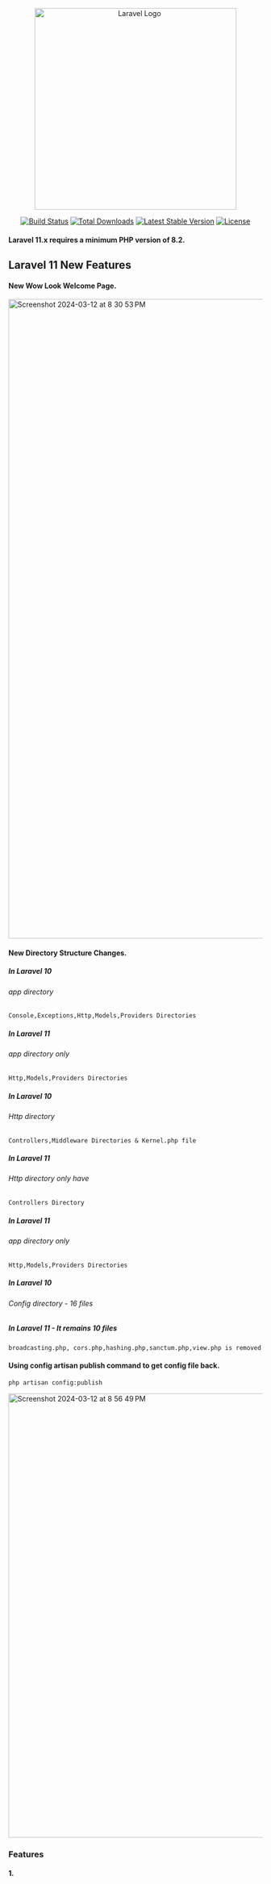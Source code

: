 <p align="center"><a href="https://laravel.com" target="_blank"><img src="https://raw.githubusercontent.com/laravel/art/master/logo-lockup/5%20SVG/2%20CMYK/1%20Full%20Color/laravel-logolockup-cmyk-red.svg" width="400" alt="Laravel Logo"></a></p>

<p align="center">
<a href="https://github.com/laravel/framework/actions"><img src="https://github.com/laravel/framework/workflows/tests/badge.svg" alt="Build Status"></a>
<a href="https://packagist.org/packages/laravel/framework"><img src="https://img.shields.io/packagist/dt/laravel/framework" alt="Total Downloads"></a>
<a href="https://packagist.org/packages/laravel/framework"><img src="https://img.shields.io/packagist/v/laravel/framework" alt="Latest Stable Version"></a>
<a href="https://packagist.org/packages/laravel/framework"><img src="https://img.shields.io/packagist/l/laravel/framework" alt="License"></a>
</p>

#### Laravel 11.x requires a minimum PHP version of 8.2.

##  Laravel 11 New Features

#### New Wow Look Welcome Page.

<img width="1268" alt="Screenshot 2024-03-12 at 8 30 53 PM" src="https://github.com/DiveshR/Laravel-11-Release/assets/25860707/b139135c-a508-417f-a4ea-489a8d52b0f3">

#### New Directory Structure Changes.

##### In Laravel 10 
 ###### app directory
 ```
 Console,Exceptions,Http,Models,Providers Directories
 ```
##### In Laravel 11 
 ###### app directory only
  ```
 Http,Models,Providers Directories
 ```

 ##### In Laravel 10 
 ###### Http  directory
 ```
 Controllers,Middleware Directories & Kernel.php file
 ```
##### In Laravel 11 
 ###### Http directory only have
  ```
 Controllers Directory
 ```

 ##### In Laravel 11 
 ###### app directory only
  ```
 Http,Models,Providers Directories
 ```

 ##### In Laravel 10 
 ###### Config  directory - 16 files
 
##### In Laravel 11  - It remains 10 files

  ```
 broadcasting.php, cors.php,hashing.php,sanctum.php,view.php is removed
 ```
#### Using config artisan publish command to get config file back.
```
php artisan config:publish
```
<img width="881" alt="Screenshot 2024-03-12 at 8 56 49 PM" src="https://github.com/DiveshR/Laravel-11-Release/assets/25860707/e6c02010-4cf2-4d07-812d-e2f56c663739">




### Features

#### 1. 













